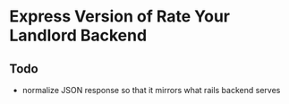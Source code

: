 # Express Version of Rate Your Landlord Backend

## Todo

- normalize JSON response so that it mirrors what rails backend serves